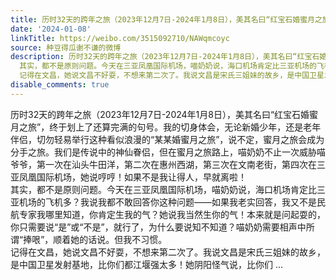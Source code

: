 ```yaml
---
title: 历时32天的跨年之旅（2023年12月7日-2024年1月8日），美其名曰“红宝石婚蜜月之旅”，终于划上了还算完满的句号。我的切身体会，无论新婚少年，还是老年伴侣，切...
date: '2024-01-08'
linkTitle: https://weibo.com/3515092710/NAWqmcoyc
source: 种豆得瓜谢不谦的微博
description: 历时32天的跨年之旅（2023年12月7日-2024年1月8日），美其名曰“红宝石婚蜜月之旅”，终于划上了还算完满的句号。我的切身体会，无论新婚少年，还是老年伴侣，切勿轻易举行这种看似浪漫的“某某婚蜜月之旅”，说不定，蜜月之旅会成为分手之旅。我们是传说中的神仙眷侣，但在蜜月之旅路上，喵奶奶不止一次威胁喵爷爷，第一次在汕头牛田洋，第二次在惠州西湖，第三次在文南老街，第四次在三亚凤凰国际机场，她说哼哼！如果不是我让得人，早就离啦！<br>
  其实，都不是原则问题。今天在三亚凤凰国际机场，喵奶奶说，海口机场肯定比三亚机场的飞机多？我说我都不敢回答你这种问题——如果我老实回答，我又不是民航专家我哪里知道，你肯定生我的气？她说我当然生你的气！本来就是问起耍的，你只需要说“是”或“不是”，就行了，为什么要说知不知道？喵奶奶需要相声中所谓“捧哏”，顺着她的话说。但我不习惯。<br>
  记得在文昌，她说文昌不好耍，不想来第二次了。我说文昌是宋氏三姐妹的故乡，是中国卫星发射基地，比你们都江堰强太多！她阴阳怪气说，比你们 ...
disable_comments: true
---
```

历时32天的跨年之旅（2023年12月7日-2024年1月8日），美其名曰“红宝石婚蜜月之旅”，终于划上了还算完满的句号。我的切身体会，无论新婚少年，还是老年伴侣，切勿轻易举行这种看似浪漫的“某某婚蜜月之旅”，说不定，蜜月之旅会成为分手之旅。我们是传说中的神仙眷侣，但在蜜月之旅路上，喵奶奶不止一次威胁喵爷爷，第一次在汕头牛田洋，第二次在惠州西湖，第三次在文南老街，第四次在三亚凤凰国际机场，她说哼哼！如果不是我让得人，早就离啦！<br> 其实，都不是原则问题。今天在三亚凤凰国际机场，喵奶奶说，海口机场肯定比三亚机场的飞机多？我说我都不敢回答你这种问题——如果我老实回答，我又不是民航专家我哪里知道，你肯定生我的气？她说我当然生你的气！本来就是问起耍的，你只需要说“是”或“不是”，就行了，为什么要说知不知道？喵奶奶需要相声中所谓“捧哏”，顺着她的话说。但我不习惯。<br> 记得在文昌，她说文昌不好耍，不想来第二次了。我说文昌是宋氏三姐妹的故乡，是中国卫星发射基地，比你们都江堰强太多！她阴阳怪气说，比你们 ...